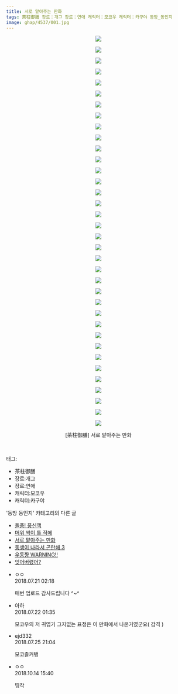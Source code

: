 ```yaml
---
title: 서로 맡아주는 만화
tags: 茶柱御膳 장르：개그 장르：연애 캐릭터：모코우 캐릭터：카구야 동방_동인지
image: ghap/4537/001.jpg
---
```

<div class="article">
<p style="text-align: center; clear: none; float: none;"><img src="{{ site.nasurl }}/ghap/4537/001.jpg"/></p>
<p style="text-align: center; clear: none; float: none;"><img src="{{ site.nasurl }}/ghap/4537/002.jpg"/></p>
<p style="text-align: center; clear: none; float: none;"><img src="{{ site.nasurl }}/ghap/4537/003.jpg"/></p>
<p style="text-align: center; clear: none; float: none;"><img src="{{ site.nasurl }}/ghap/4537/004.jpg"/></p>
<p style="text-align: center; clear: none; float: none;"><img src="{{ site.nasurl }}/ghap/4537/005.jpg"/></p>
<p style="text-align: center; clear: none; float: none;"><img src="{{ site.nasurl }}/ghap/4537/006.jpg"/></p>
<p style="text-align: center; clear: none; float: none;"><img src="{{ site.nasurl }}/ghap/4537/007.jpg"/></p>
<p style="text-align: center; clear: none; float: none;"><img src="{{ site.nasurl }}/ghap/4537/008.jpg"/></p>
<p style="text-align: center; clear: none; float: none;"><img src="{{ site.nasurl }}/ghap/4537/009.jpg"/></p>
<p style="text-align: center; clear: none; float: none;"><img src="{{ site.nasurl }}/ghap/4537/010.jpg"/></p>
<p style="text-align: center; clear: none; float: none;"><img src="{{ site.nasurl }}/ghap/4537/011.jpg"/></p>
<p style="text-align: center; clear: none; float: none;"><img src="{{ site.nasurl }}/ghap/4537/012.jpg"/></p>
<p style="text-align: center; clear: none; float: none;"><img src="{{ site.nasurl }}/ghap/4537/013.jpg"/></p>
<p style="text-align: center; clear: none; float: none;"><img src="{{ site.nasurl }}/ghap/4537/014.jpg"/></p>
<p style="text-align: center; clear: none; float: none;"><img src="{{ site.nasurl }}/ghap/4537/015.jpg"/></p>
<p style="text-align: center; clear: none; float: none;"><img src="{{ site.nasurl }}/ghap/4537/016.jpg"/></p>
<p style="text-align: center; clear: none; float: none;"><img src="{{ site.nasurl }}/ghap/4537/017.jpg"/></p>
<p style="text-align: center; clear: none; float: none;"><img src="{{ site.nasurl }}/ghap/4537/018.jpg"/></p>
<p style="text-align: center; clear: none; float: none;"><img src="{{ site.nasurl }}/ghap/4537/019.jpg"/></p>
<p style="text-align: center; clear: none; float: none;"><img src="{{ site.nasurl }}/ghap/4537/020.jpg"/></p>
<p style="text-align: center; clear: none; float: none;"><img src="{{ site.nasurl }}/ghap/4537/021.jpg"/></p>
<p style="text-align: center; clear: none; float: none;"><img src="{{ site.nasurl }}/ghap/4537/022.jpg"/></p>
<p style="text-align: center; clear: none; float: none;"><img src="{{ site.nasurl }}/ghap/4537/023.jpg"/></p>
<p style="text-align: center; clear: none; float: none;"><img src="{{ site.nasurl }}/ghap/4537/024.jpg"/></p>
<p style="text-align: center; clear: none; float: none;"><img src="{{ site.nasurl }}/ghap/4537/025.jpg"/></p>
<p style="text-align: center; clear: none; float: none;"><img src="{{ site.nasurl }}/ghap/4537/026.jpg"/></p>
<p style="text-align: center; clear: none; float: none;"><img src="{{ site.nasurl }}/ghap/4537/027.jpg"/></p>
<p style="text-align: center; clear: none; float: none;"><img src="{{ site.nasurl }}/ghap/4537/028.jpg"/></p>
<p style="text-align: center; clear: none; float: none;"><img src="{{ site.nasurl }}/ghap/4537/029.jpg"/></p>
<p style="text-align: center; clear: none; float: none;"><img src="{{ site.nasurl }}/ghap/4537/030.jpg"/></p>
<p style="text-align: center; clear: none; float: none;"><img src="{{ site.nasurl }}/ghap/4537/031.jpg"/></p>
<p style="text-align: center; clear: none; float: none;"><img src="{{ site.nasurl }}/ghap/4537/032.jpg"/></p>
<p style="text-align: center; clear: none; float: none;"><img src="{{ site.nasurl }}/ghap/4537/033.jpg"/></p>
<p style="text-align: center; clear: none; float: none;"><img src="{{ site.nasurl }}/ghap/4537/034.jpg"/></p>
<p style="text-align: center; clear: none; float: none;"><img src="{{ site.nasurl }}/ghap/4537/035.jpg"/></p>
<p style="text-align: center; clear: none; float: none;"><img src="{{ site.nasurl }}/ghap/4537/036.jpg"/></p>
<p style="text-align: center; clear: none; float: none;">[茶柱御膳] 서로 맡아주는 만화</p>
<p><br/></p>
</div><div class="tagTrail">
<p>태그: </p>
<ul>
<li>茶柱御膳</li>
<li>장르:개그</li>
<li>장르:연애</li>
<li>캐릭터:모코우</li>
<li>캐릭터:카구야</li>
</ul>
</div><div class="another">
<p>'동방 동인지' 카테고리의 다른 글</p>
<ul>
<li><a href="/2018-07-23-ghap_4541">돌풍! 풍신책</a></li>
<li><a href="/2018-07-21-ghap_4538">머위 싹이 틀 적에</a></li>
<li><a href="/2018-07-21-ghap_4537">서로 맡아주는 만화</a></li>
<li><a href="/2018-07-21-ghap_4536">동생이 나라서 곤란해 3</a></li>
<li><a href="/2018-07-21-ghap_4535">우동쨩 WARNING!!</a></li>
<li><a href="/2018-07-20-ghap_4534">잊어버렸어?</a></li>
</ul>
</div><div class="cb_module cb_fluid">
<div class="cb_wrt cb_profile">
<div class="comment">
<ul>
<li class="cb_thumb_off" id="comment15291009">
<div class="cb_comment_area">
<div class="cb_info_area">
<div class="cb_section">
<span class="cb_nick_name">ㅇㅇ</span>
</div>
<div class="cb_section">
<span class="cb_date">2018.07.21 02:18 </span>
</div>
</div>
<div class="cb_dsc_comment">
<p class="cb_dsc">
											매번 업로드 감사드립니다 ^~^
										</p>
</div>
</div></li>
<li class="cb_thumb_off" id="comment15291465">
<div class="cb_comment_area">
<div class="cb_info_area">
<div class="cb_section">
<span class="cb_nick_name">아하</span>
</div>
<div class="cb_section">
<span class="cb_date">2018.07.22 01:35 </span>
</div>
</div>
<div class="cb_dsc_comment">
<p class="cb_dsc">
											모코우의 저 귀엽기 그지없는 표정은 이 만화에서 나온거였군요( 감격 )
										</p>
</div>
</div></li>
<li class="cb_thumb_off" id="comment15293718">
<div class="cb_comment_area">
<div class="cb_info_area">
<div class="cb_section">
<span class="cb_nick_name">ejd332</span>
</div>
<div class="cb_section">
<span class="cb_date">2018.07.25 21:04 </span>
</div>
</div>
<div class="cb_dsc_comment">
<p class="cb_dsc">
											모코졸커탱
										</p>
</div>
</div></li>
<li class="cb_thumb_off" id="comment15354837">
<div class="cb_comment_area">
<div class="cb_info_area">
<div class="cb_section">
<span class="cb_nick_name">ㅇㅇ</span>
</div>
<div class="cb_section">
<span class="cb_date">2018.10.14 15:40 </span>
</div>
</div>
<div class="cb_dsc_comment">
<p class="cb_dsc">
											띵작
										</p>
</div>
</div></li>
</ul>
</div>
</div><!-- commentList close -->
</div>